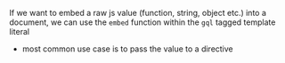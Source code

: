 
If we want to embed a raw js value (function, string, object etc.) into a document, we can use the `embed` function within the `gql` tagged template literal
- most common use case is to pass the value to a directive
